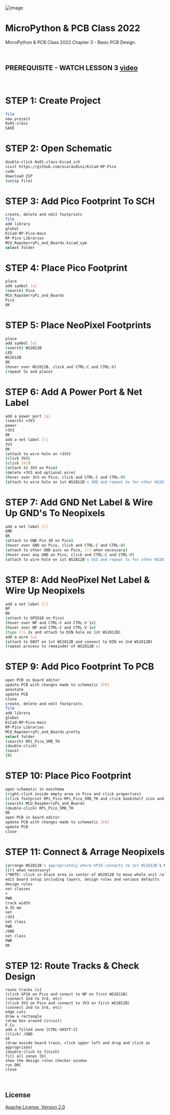 ![image](https://github.com/DC540-Nova/micropython-and-pcb-class-2022/blob/main/micropython-and-pcb-class-2022.png?raw=true)

# MicroPython & PCB Class 2022
MicroPython & PCB Class 2022 Chapter 3 - Basic PCB Design.

<br>

## PREREQUISITE - WATCH LESSON 3 [video](https://www.youtube.com/watch?v=9N72FxIyK1k)

<br>

# STEP 1: Create Project
```bash
file
new project
0x01-class
SAVE
```

# STEP 2: Open Schematic
```bash
double-click 0x01-class-kicad_sch
visit https://github.com/ncarandini/KiCad-RP-Pico
code
download ZIP
(unzip file)
```

# STEP 3: Add Pico Footprint To SCH
```bash
create, delete and edit footprints
file
add library
global
KiCad-RP-Pico-main
RP-Pico Libraries
MCU_RapsberryPi_and_Boards.kicad_sym
select folder
```

# STEP 4: Place Pico Footprint
```bash
place
add symbol [a]
(search) Pico
MCU_RapsberryPi_and_Boards
Pico
OK
```

# STEP 5: Place NeoPixel Footprints
```bash
place
add symbol [a]
(search) WS2812B
LED
WS2812B
OK
(hover over WS2812B, click and CTRL-C and CTRL-V)
(repeat 5x and place)
```

# STEP 6: Add A Power Port & Net Label
```bash
add a power port [p]
(search) +3V3
power
+3V3
OK
add a net label [l]
3V3
OK
(attach to wire hole on +3V3)
(click 3V3)
(click [m])
(attach to 3V3 on Pico)
(delete +3V3 and optional wire)
(hover over 3V3 on Pico, click and CTRL-C and CTRL-V)
(attach to wire hole on 1st WS2812B's VDD and repeat 5x for other WS2812B's)
```

# STEP 7: Add GND Net Label & Wire Up GND's To Neopixels
```bash
add a net label [l]
GND
OK
(attach to GND Pin 38 on Pico)
(hover over GND on Pico, click and CTRL-C and CTRL-V)
(attach to other GND pins on Pico, [r] when necessary)
(hover over any GND on Pico, click and CTRL-C and CTRL-V)
(attach to wire hole on 1st WS2812B's VSS and repeat 5x for other WS2812B's)
```

# STEP 8: Add NeoPixel Net Label & Wire Up Neopixels
```bash
add a net label [l]
NP
OK
(attach to GPIO18 on Pico)
(hover over NP and CTRL-C and CTRL-V 1x)
(hover over NP and CTRL-C and CTRL-V 1x)
(type [r] 2x and attach to DIN hole on 1st WS2812B)
add a wire [w]
(attach to DOUT on 1st WS2812B and connect to DIN on 2nd WS2812B)
(repeat process to remainder of WS2812B's)
```

# STEP 9: Add Pico Footprint To PCB
```bash
open PCB in board editor
update PCB with changes made to schematic [F8]
annotate
update PCB
close
create, delete and edit footprints
file
add library
global
KiCad-RP-Pico-main
RP-Pico Libraries
MCU_RapsberryPi_and_Boards.pretty
select folder
(search) RPi_Pico_SMD_TH
(double-click)
(save)
(X)
```

# STEP 10: Place Pico Footprint
```bash
open schematic in eeschema
(right-click inside empty area in Pico and click properties)
(click footprint RPi_Pico-RPi_Pico_SMD_TH and click bookshelf icon and ok)
(search) MCU_RaspberryPi_and_Boards
(double-click) RPi_Pico_SMD_TH
OK
open PCB in board editor
update PCB with changes made to schematic [F8]
update PCB
close
```

# STEP 11: Connect & Arrage Neopixels 
```bash
(arrange WS2812B's appropriately where GP18 connects to 1st WS2812B's NP, etc)
([r] when necessary)
(*NOTE: click in black area in center of WS2812B to move whole unit rather than pieces*)
edit board setup including layers, design rules and various defaults
design rules
net classes
+
PWR
track width
0.35 mm
net
/3V3
net class
PWR
/GND
net class
PWR
OK
```

# STEP 12: Route Tracks & Check Design
```
route tracks [x]
(click GP18 on Pico and conect to NP on first WS2812B)
(connect 2nd to 3rd, etc)
(click 3V3 on Pico and connect to 3V3 on first WS2812B)
(connect 2nd to 3rd, etc)
edge cuts
draw a rectangle
(draw box around circuit)
F.Cu
add a filled zone [CTRL-SHIFT-Z]
(click) /GND
ok
(draw ouside board trace, click upper left and drag and click as appropriate)
(double-click to finish)
fill all zones [b]
show the design rules checker window
run DRC
close
```

<br>

## License
[Apache License, Version 2.0](https://www.apache.org/licenses/LICENSE-2.0)

